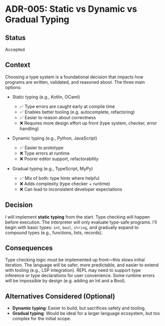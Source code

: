 # ADR-005: Static vs Dynamic vs Gradual Typing

## Status
Accepted

## Context
Choosing a type system is a foundational decision that impacts how programs are written, validated, and reasoned about. The three main options:

* Static typing (e.g., Kotlin, OCaml)
  * ✅ Type errors are caught early at compile time
  * ✅ Enables better tooling (e.g. autocomplete, refactoring)
  * ✅ Easier to reason about correctness
  * ❌ Requires more design effort up front (type system, checker, error handling)

* Dynamic typing (e.g., Python, JavaScript)
  * ✅ Easier to prototype
  * ❌ Type errors at runtime
  * ❌ Poorer editor support, refactorability

* Gradual typing (e.g., TypeScript, MyPy)
  * ✅ Mix of both: type hints where helpful
  * ❌ Adds complexity (type checker + runtime)
  * ❌ Can lead to inconsistent developer expectations

## Decision
I will implement **static typing** from the start.
Type checking will happen before execution. The interpreter will only evaluate type-safe programs.
I’ll begin with basic types: `int`, `bool`, `string`, and gradually expand to compound types (e.g., functions, lists, records).

## Consequences
Type checking logic must be implemented up front—this slows initial iteration.
The language will be safer, more predictable, and easier to extend with tooling (e.g., LSP integration).
REPL may need to support type inference or type declarations for user convenience.
Some runtime errors will be impossible by design (e.g. adding an Int and a Bool).

## Alternatives Considered (Optional)
* **Dynamic typing**: Easier to build, but sacrifices safety and tooling.
* **Gradual typing**: Would be ideal for a larger language ecosystem, but too complex for the initial scope.